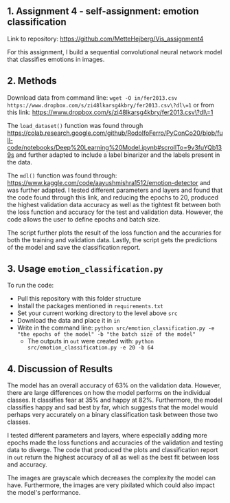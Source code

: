 ## 1. Assignment 4 - self-assignment: emotion classification 
Link to repository: https://github.com/MetteHejberg/Vis_assignment4

For this assignment, I build a sequential convolutional neural network model that classifies emotions in images.

## 2. Methods

Download data from command line: ```wget -O in/fer2013.csv https://www.dropbox.com/s/zi48lkarsg4kbry/fer2013.csv\?dl\=1```
or from this link: https://www.dropbox.com/s/zi48lkarsg4kbry/fer2013.csv\?dl\=1

The ```load_dataset()``` function was found through https://colab.research.google.com/github/RodolfoFerro/PyConCo20/blob/full-code/notebooks/Deep%20Learning%20Model.ipynb#scrollTo=9v3fuYQb139s and further adapted to include a label binarizer and the labels present in the data. 

The ```mdl()``` function was found through: https://www.kaggle.com/code/aayushmishra1512/emotion-detector and was further adapted. I tested different parameters and layers and found that the code found through this link, and reducing the epochs to 20, produced the highest validation data accuracy as well as the tightest fit between both the loss function and accuracy for the test and validation data. However, the code allows the user to define epochs and batch size.

The script further plots the result of the loss function and the accuraries for both the training and validation data. Lastly, the script gets the predictions of the model and save the classification report.

## 3. Usage ```emotion_classification.py```
To run the code:
- Pull this repository with this folder structure
- Install the packages mentioned in ```requirements.txt```
- Set your current working directory to the level above ```src```
- Download the data and place it in ```in```
- Write in the command line: ```python src/emotion_classification.py -e "the epochs of the model" -b "the batch size of the model"```
  - The outputs in ```out``` were created with: ```python src/emotion_classification.py -e 20 -b 64```

## 4. Discussion of Results 
The model has an overall accuracy of 63% on the validation data. However, there are large differences on how the model performs on the individual classes. It classifies fear at 35% and happy at 82%. Furthermore, the model classifies happy and sad best by far, which suggests that the model would perhaps very accurately on a binary classification task between those two classes. 

I tested different parameters and layers, where especially adding more epochs made the loss functions and accuracies of the validation and testing data to diverge. The code that produced the plots and classification report in ```out``` return the highest accuracy of all as well as the best fit between loss and accuracy.

The images are grayscale which decreases the complexity the model can have. Furthermore, the images are very pixilated which could also impact the model's performance.

